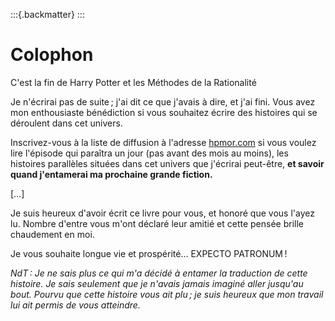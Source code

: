 :::{.backmatter}
:::

# Colophon

C'est la fin de Harry Potter et les Méthodes de la Rationalité

Je n'écrirai pas de suite ; j'ai dit ce que j'avais à dire, et j'ai
fini. Vous avez mon enthousiaste bénédiction si vous souhaitez écrire
des histoires qui se déroulent dans cet univers.

Inscrivez-vous à la liste de diffusion à l'adresse
[hpmor.com](http://hpmor.com) si vous voulez lire l'épisode qui
paraîtra un jour (pas avant des mois au moins), les histoires parallèles
situées dans cet univers que j'écrirai peut-être, **et savoir quand
j'entamerai ma prochaine grande fiction.**

\[…\]

Je suis heureux d'avoir écrit ce livre pour vous,
et honoré que vous l'ayez lu.
Nombre d'entre vous m'ont déclaré leur amitié
et cette pensée brille chaudement en moi.

Je vous souhaite longue vie et prospérité… EXPECTO PATRONUM !

*NdT : Je ne sais plus ce qui m'a décidé à entamer la traduction de
cette histoire. Je sais seulement que je n'avais jamais imaginé aller
jusqu'au bout. Pourvu que cette histoire vous ait plu ; je suis heureux
que mon travail lui ait permis de vous atteindre.*
